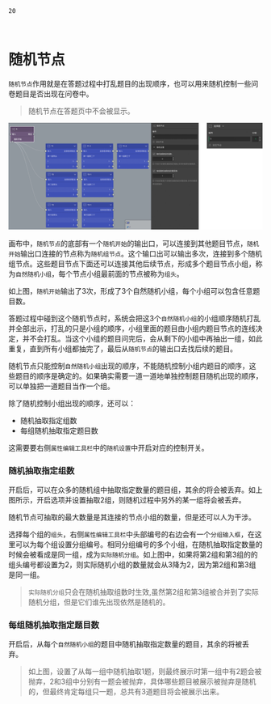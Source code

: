 ```index
20
```

```tag

```

```summary

```
# 随机节点

`随机节点`作用就是在答题过程中打乱题目的出现顺序，也可以用来随机控制一些问卷题目是否出现在问卷中。

> 随机节点在答题页中不会被显示。

<img src='../../assets/snapshots/nodes/random/random.png'>

画布中，`随机节点`的底部有一个`随机开始`的输出口，可以连接到其他题目节点，`随机开始`输出口连接的节点称为`随机组节点`。这个输口出可以输出多次，连接到多个随机组节点。这些题目节点下面还可以连接其他后续节点，形成多个题目节点小组，称为`自然随机小组`，每个节点小组最前面的节点被称为`组头`。

如上图，`随机开始`输出了3次，形成了3个自然随机小组，每个小组可以包含任意题目数。

答题过程中碰到这个随机节点时，系统会把这3个`自然随机小组`的小组顺序随机打乱并全部出示，打乱的只是小组的顺序，小组里面的题目由小组内题目节点的连线决定，并不会打乱。当这个小组的题目问完后，会从剩下的小组中再抽出一组，如此重复，直到所有小组都抽完了，最后从`随机节点`的输出口去找后续的题目。

随机节点只能控制`自然随机小组`出现的顺序，不能随机控制小组内题目的顺序，这些题目的顺序是确定的。如果确实需要一道一道地单独控制题目随机出现的顺序，可以单独把一道题目当作一个组。

除了随机控制小组出现的顺序，还可以：
+ 随机抽取指定组数
+ 每组随机抽取指定题目数

这需要要右侧`属性编辑工具栏`中的`随机设置`中开启对应的控制开关。

### 随机抽取指定组数

开启后，可以在众多的随机组中抽取指定数量的题目组，其余的将会被丢弃。如上图所示，开启选项并设置抽取2组，则随机过程中另外的某一组将会被丢弃。

随机节点可抽取的最大数量是其连接的节点小组的数量，但是还可以人为干涉。

选择每个组的`组头`，右侧`属性编辑工具栏`中头部编号的右边会有一个`分组输入框`，在这里可以为每个组设置分组编号。相同分组编号的多个小组，在随机抽取指定数量的时候会被看成是同一组，成为`实际随机分组`。如上图中，如果将第2组和第3组的的组头编号都设置为2，则实际随机小组的数量就会从3降为2，因为第2组和第3组是同一组。

> `实际随机分组`只会在随机抽取组数时生效,虽然第2组和第3组被合并到了实际随机分组，但是它们谁先出现依然是随机的。

### 每组随机抽取指定题目数

开启后，从每个`自然随机小组`的题目中随机抽取指定数量的题目，其余的将被丢弃。

> 如上图，设置了从每一组中随机抽取1题，则最终展示时第一组中有2题会被抛弃，2和3组中分别有一题会被抛弃，具体哪些题目被展示被抛弃是随机的，但最终肯定每组只一题，总共有3道题目将会被展示出来。

